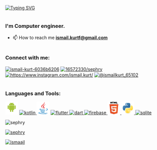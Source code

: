 [![Typing SVG](https://readme-typing-svg.herokuapp.com/?duration=3000&color=07B6F7&center=true&lines=Hi!%F0%9F%99%82+I%27m+%C4%B0smail)](https://git.io/typing-svg)
<h1></h1>
<h3>I'm Computer engineer.</h3>

- 📫 How to reach me **ismail.kurtf@gmail.com**

<h1></h1>

<h3 align="left">Connect with me:</h3>
<p align="left">
<a href="https://www.linkedin.com/in/ismail-kurt-6036b6206/" target="blank"><img align="center" src="https://raw.githubusercontent.com/rahuldkjain/github-profile-readme-generator/master/src/images/icons/Social/linked-in-alt.svg" alt="ismail-kurt-6036b6206" height="30" width="40" /></a>
<a href="https://stackoverflow.com/users/16572330/sephry" target="blank"><img align="center" src="https://raw.githubusercontent.com/rahuldkjain/github-profile-readme-generator/master/src/images/icons/Social/stack-overflow.svg" alt="16572330/sephry" height="30" width="40" /></a>
<a href="https://www.instagram.com/ismajl.kurt/" target="blank"><img align="center" src="https://raw.githubusercontent.com/rahuldkjain/github-profile-readme-generator/master/src/images/icons/Social/instagram.svg" alt="https://www.instagram.com/ismajl.kurt/" height="30" width="40" /></a>
<a href="https://medium.com/@ismailkurt_65102" target="blank"><img align="center" src="https://raw.githubusercontent.com/rahuldkjain/github-profile-readme-generator/master/src/images/icons/Social/medium.svg" alt="@ismailkurt_65102" height="30" width="40" /></a>
</p>

<h1></h1>

<h3 align="left">Languages and Tools:</h3>
<p align="left"> <a href="https://developer.android.com" target="_blank" rel="noreferrer"> <img src="https://raw.githubusercontent.com/devicons/devicon/master/icons/android/android-original-wordmark.svg" alt="android" width="40" height="40"/></a> <a href="https://kotlinlang.org" target="_blank" rel="noreferrer"> <img src="https://www.vectorlogo.zone/logos/kotlinlang/kotlinlang-icon.svg" alt="kotlin" width="40" height="40"/> <a href="https://www.java.com" target="_blank" rel="noreferrer"> <img src="https://raw.githubusercontent.com/devicons/devicon/master/icons/java/java-original.svg" alt="java" width="40" height="40"/></a> <a href="https://flutter.dev" target="_blank" rel="noreferrer"> <img src="https://www.vectorlogo.zone/logos/flutterio/flutterio-icon.svg" alt="flutter" width="40" height="40"/> </a> <a href="https://dart.dev" target="_blank" rel="noreferrer"> <img src="https://www.vectorlogo.zone/logos/dartlang/dartlang-icon.svg" alt="dart" width="40" height="40"/> </a> <a href="https://firebase.google.com/" target="_blank" rel="noreferrer"> <img src="https://www.vectorlogo.zone/logos/firebase/firebase-icon.svg" alt="firebase" width="40" height="40"/> </a> <a href="https://www.w3.org/html/" target="_blank" rel="noreferrer"> <img src="https://raw.githubusercontent.com/devicons/devicon/master/icons/html5/html5-original-wordmark.svg" alt="html5" width="40" height="40"/> </a> <a href="https://www.python.org" target="_blank" rel="noreferrer"> <img src="https://raw.githubusercontent.com/devicons/devicon/master/icons/python/python-original.svg" alt="python" width="40" height="40"/> </a> <a href="https://www.sqlite.org/" target="_blank" rel="noreferrer"> <img src="https://www.vectorlogo.zone/logos/sqlite/sqlite-icon.svg" alt="sqlite" width="40" height="40"/> </a> </p>
  
  <p align="left"> <img src="https://komarev.com/ghpvc/?username=sephry&label=Profile%20views&color=0e75b6&style=flat" alt="sephry" /> </p>

<p align="left"> <a href="https://github.com/ryo-ma/github-profile-trophy"><img src="https://github-profile-trophy.vercel.app/?username=sephry" alt="sephry" /></a> </p>

<p align="left"> <a href="https://twitter.com/ismaajl" target="blank"><img src="https://img.shields.io/twitter/follow/ismaajl?logo=twitter&style=for-the-badge" alt="ismaajl" /></a> </p>
